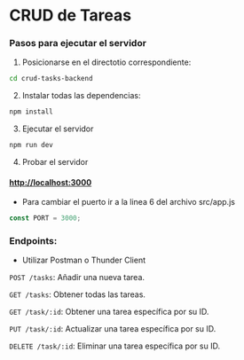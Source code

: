 # CRUD de Tareas 

### Pasos para ejecutar el servidor

1. Posicionarse en el directotio correspondiente:
```bash
cd crud-tasks-backend
```

2. Instalar todas las dependencias:

```bash
npm install
```

3. Ejecutar el servidor

```bash
npm run dev
```

4. Probar el servidor

#### [http://localhost:3000](http://localhost:3000)

- Para cambiar el puerto ir a la linea 6 del archivo src/app.js

```javascript
const PORT = 3000;
```

### Endpoints:

- Utilizar Postman o Thunder Client

`POST /tasks`: Añadir una nueva tarea.

`GET /tasks`: Obtener todas las tareas.

`GET /task/:id`: Obtener una tarea específica por su ID.

`PUT /task/:id`: Actualizar una tarea específica por su ID.

`DELETE /task/:id`: Eliminar una tarea específica por su ID.